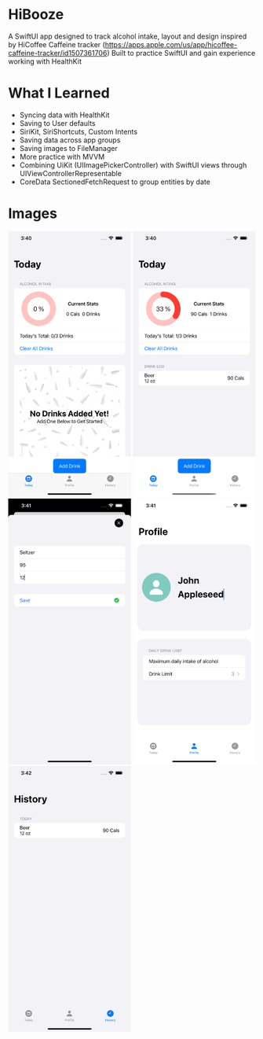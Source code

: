 # HiBooze

A SwiftUI app designed to track alcohol intake, layout and design inspired by HiCoffee Caffeine tracker (https://apps.apple.com/us/app/hicoffee-caffeine-tracker/id1507361706)
Built to practice SwiftUI and gain experience working with HealthKit

# What I Learned
- Syncing data with HealthKit
- Saving to User defaults
- SiriKit, SiriShortcuts, Custom Intents
- Saving data across app groups
- Saving images to FileManager
- More practice with MVVM
- Combining UiKit (UIImagePickerController) with SwiftUI views through UIViewControllerRepresentable
- CoreData SectionedFetchRequest to group entities by date

# Images

<img src = "TodayViewEmpty.png" width="250">
<img src = "TodayView.png" width="250">
<img src = "CreateNewBeverage.png" width="250">
<img src = "ProfileView.png" width="250">
<img src = "HistoryView.png" width="250">
